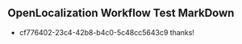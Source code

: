 ## OpenLocalization Workflow Test MarkDown
* cf776402-23c4-42b8-b4c0-5c48cc5643c9 thanks!

<!--HONumber=Aug16_HO4-->


